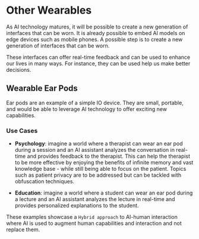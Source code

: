 # Other Wearables

As AI technology matures, it will be possible to create a new generation of interfaces that can be worn. It is already possible to embed AI models on edge devices such as mobile phones. A possible step is to create a new generation of interfaces that can be worn.

These interfaces can offer real-time feedback and can be used to enhance our lives in many ways. For instance, they can be used help us make better decisions.

## Wearable Ear Pods

Ear pods are an example of a simple IO device. They are small, portable, and would be able to leverage AI technology to offer exciting new capabilities.

### Use Cases

- **Psychology**: imagine a world where a therapist can wear an ear pod during a session and an AI assistant analyzes the conversation in real-time and provides feedback to the therapist. This can help the therapist to be more effective by enjoying the benefits of infinite memory and vast knowledge base - while still being able to focus on the patient. Topics such as patient privacy are to be addressed but can be tackled with obfuscation techniques.

- **Education**: imagine a world where a student can wear an ear pod during a lecture and an AI assistant analyzes the lecture in real-time and provides personalized explanations to the student.

These examples showcase a `Hybrid approach` to AI-human interaction where AI is used to augment human capabilities and interaction and not replace them.
